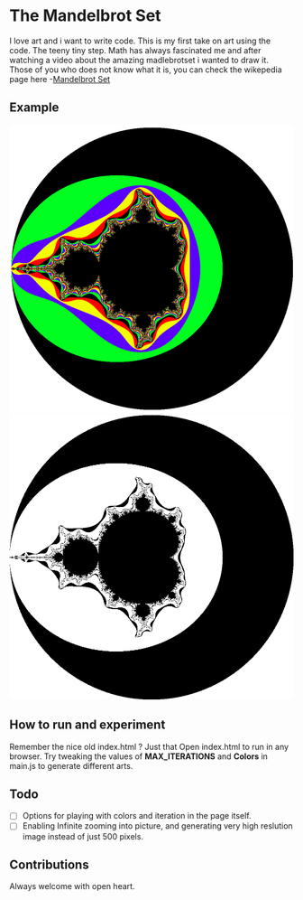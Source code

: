 # The Mandelbrot Set
I love art and i want to write code. 
This is my first take on art using the code. The teeny tiny step.
Math has always fascinated me and after watching a video about the amazing madlebrotset i wanted to draw it.  
Those of you who does not know what it is, you can check the wikepedia page here -[Mandelbrot Set](https://en.wikipedia.org/wiki/Mandelbrot_set)

## Example
![alt-text](./generated/FirstMadelbrot.png "Mandelbrot Set")
![alt-text](./generated/black_and_white.png "Mandelbrot Set")

## How to run and experiment
Remember the nice old index.html ? Just that Open index.html to run in any browser. 
Try tweaking the values of **MAX_ITERATIONS** and **Colors** in main.js to generate different arts. 


## Todo
- [ ] Options for playing with colors and iteration in the page itself.
- [ ] Enabling Infinite zooming into picture, and generating very high reslution image instead of just 500 pixels.

## Contributions
Always welcome with open heart.
